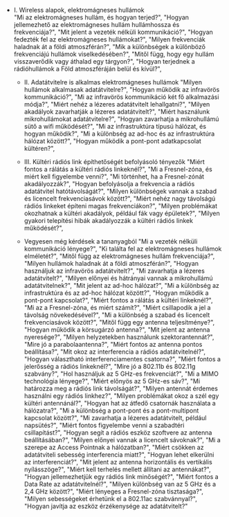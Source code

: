  * I. Wireless alapok, elektromágneses hullámok   
    "Mi az elektromágneses hullám, és hogyan terjed?",
    "Hogyan jellemezhető az elektromágneses hullám hullámhossza és frekvenciája?",
    "Mit jelent a vezeték nélküli kommunikáció?",
    "Hogyan fedezték fel az elektromágneses hullámokat?",
    "Milyen frekvenciák haladnak át a földi atmoszférán?",
    "Mik a különbségek a különböző frekvenciájú hullámok viselkedésében?",
    "Mitől függ, hogy egy hullám visszaverődik vagy áthalad egy tárgyon?",
    "Hogyan terjednek a rádióhullámok a Föld atmoszféráján belül és kívül?",

    * II. Adatátvitelre is alkalmas elektromágneses hullámok
    "Milyen hullámok alkalmasak adatátvitelre?",
    "Hogyan működik az infravörös kommunikáció?",
    "Mi az infravörös kommunikáció két fő alkalmazási módja?",
    "Miért nehéz a lézeres adatátvitelt lehallgatni?",
    "Milyen akadályok zavarhatják a lézeres adatátvitelt?",
    "Miért használunk mikrohullámokat adatátvitelre?",
    "Hogyan zavarhatja a mikrohullámú sütő a wifi működését?",
    "Mi az infrastruktúra típusú hálózat, és hogyan működik?",
    "Mi a különbség az ad-hoc és az infrastruktúra hálózat között?",
    "Hogyan működik a pont-pont adatkapcsolat kültéren?",

    * III. Kültéri rádiós link építhetőségét befolyásoló tényezők
    "Miért fontos a rálátás a kültéri rádiós linkeknél?",
    "Mi a Fresnel-zóna, és miért kell figyelembe venni?",
    "Mi történhet, ha a Fresnel-zónát akadályozzák?",
    "Hogyan befolyásolja a frekvencia a rádiós adatátvitel hatótávolságát?",
    "Milyen különbségek vannak a szabad és licencelt frekvenciasávok között?",
    "Miért nehéz nagy távolságú rádiós linkeket építeni magas frekvenciákon?",
    "Milyen problémákat okozhatnak a kültéri akadályok, például fák vagy épületek?",
    "Milyen gyakori telepítési hibák akadályozzák a kültéri rádiós linkek működését?",

    * Vegyesen még kérdések a tananyagból
    "Mi a vezeték nélküli kommunikáció lényege?",
    "Ki találta fel az elektromágneses hullámok elméletét?",
    "Mitől függ az elektromágneses hullám frekvenciája?",
    "Milyen hullámok haladnak át a földi atmoszférán?",
    "Hogyan használjuk az infravörös adatátvitelt?",
    "Mi zavarhatja a lézeres adatátvitelt?",
    "Milyen előnyei és hátrányai vannak a mikrohullámú adatátvitelnek?",
    "Mit jelent az ad-hoc hálózat?",
    "Mi a különbség az infrastruktúra és az ad-hoc hálózat között?",
    "Hogyan működik a pont-pont kapcsolat?",
    "Miért fontos a rálátás a kültéri linkeknél?",
    "Mi az a Fresnel-zóna, és miért számít?",
    "Miért csillapodik a jel a távolság növekedésével?",
    "Mi a különbség a szabad és licencelt frekvenciasávok között?",
    "Mitől függ egy antenna teljesítménye?",
    "Hogyan működik a körsugárzó antenna?",
    "Mit jelent az antenna nyeresége?",
    "Milyen helyzetekben használunk szektorantennát?",
    "Mire jó a parabolaantenna?",
    "Miért fontos az antenna pontos beállítása?",
    "Mit okoz az interferencia a rádiós adatátvitelnél?",
    "Hogyan választható interferenciamentes csatorna?",
    "Miért fontos a jelerősség a rádiós linkeknél?",
    "Mire jó a 802.11b és 802.11g szabvány?",
    "Hol használjuk az 5 GHz-es frekvenciát?",
    "Mi a MIMO technológia lényege?",
    "Miért előnyös az 5 GHz-es sáv?",
    "Mi határozza meg a rádiós link távolságát?",
    "Milyen antennát érdemes használni egy rádiós linkhez?",
    "Milyen problémákat okoz a szél egy kültéri antennánál?",
    "Hogyan hat az átfedő csatornák használata a hálózatra?",
    "Mi a különbség a pont-pont és a pont-multipont kapcsolat között?",
    "Mi zavarhatja a lézeres adatátvitelt, például napsütés?",
    "Miért fontos figyelembe venni a szabadtéri csillapítást?",
    "Hogyan segít a rádiós eszköz szoftvere az antenna beállításában?",
    "Milyen előnyei vannak a licencelt sávoknak?",
    "Mi a szerepe az Access Pointnak a hálózatban?",
    "Miért csökken az adatátviteli sebesség interferencia miatt?",
    "Hogyan lehet elkerülni az interferenciát?",
    "Mit jelent az antenna horizontális és vertikális nyílásszöge?",
    "Miért kell terhelés mellett állítani az antennákat?",
    "Hogyan jellemezhetjük egy rádiós link minőségét?",
    "Miért fontos a Data Rate az adatátvitelnél?",
    "Milyen különbség van az 5 GHz és a 2,4 GHz között?",
    "Miért lényeges a Fresnel-zóna tisztasága?",
    "Milyen sebességeket érhetünk el a 802.11ac szabvánnyal?",
    "Hogyan javítja az eszköz érzékenysége az adatátvitelt?"
